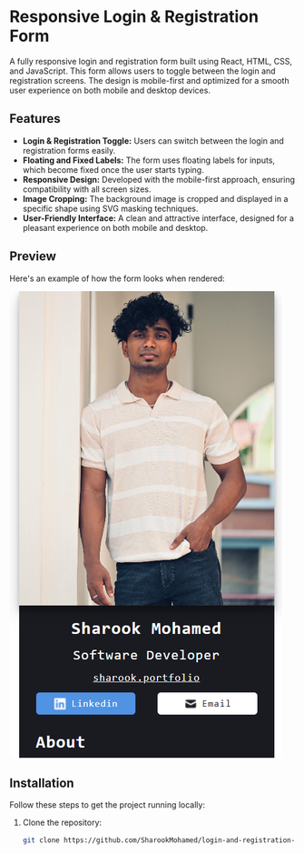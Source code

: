 # Responsive Login & Registration Form

A fully responsive login and registration form built using React, HTML, CSS, and JavaScript. This form allows users to toggle between the login and registration screens. The design is mobile-first and optimized for a smooth user experience on both mobile and desktop devices.

## Features

- **Login & Registration Toggle:** Users can switch between the login and registration forms easily.
- **Floating and Fixed Labels:** The form uses floating labels for inputs, which become fixed once the user starts typing.
- **Responsive Design:** Developed with the mobile-first approach, ensuring compatibility with all screen sizes.
- **Image Cropping:** The background image is cropped and displayed in a specific shape using SVG masking techniques.
- **User-Friendly Interface:** A clean and attractive interface, designed for a pleasant experience on both mobile and desktop.

## Preview

Here's an example of how the form looks when rendered:

![Preview Image](https://github.com/SharookMohamed/business-Card--using-react/blob/master/assets/card-img1.png?raw=true)

## Installation

Follow these steps to get the project running locally:

1. Clone the repository:
   ```bash
   git clone https://github.com/SharookMohamed/login-and-registration-form
